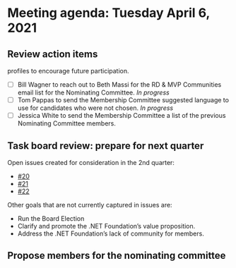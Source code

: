 # Meeting agenda: Tuesday April 6, 2021

## Review action items

profiles to encourage future participation.
- [ ] Bill Wagner to reach out to Beth Massi for the RD & MVP Communities email list for the Nominating Committee. *In progress*
- [ ] Tom Pappas to send the Membership Committee suggested language to use for candidates who were not chosen. *In progress*
- [ ] Jessica White to send the Membership Committee a list of the previous Nominating Committee members.

## Task board review: prepare for next quarter

Open issues created for consideration in the 2nd quarter:

- [#20](https://github.com/dotnet-foundation/wg-membership/issues/20)
- [#21](https://github.com/dotnet-foundation/wg-membership/issues/21)
- [#22](https://github.com/dotnet-foundation/wg-membership/issues/22)

Other goals that are not currently captured in issues are:

- Run the Board Election
- Clarify and promote the .NET Foundation’s value proposition.
- Address the .NET Foundation’s lack of community for members.

## Propose members for the nominating committee
